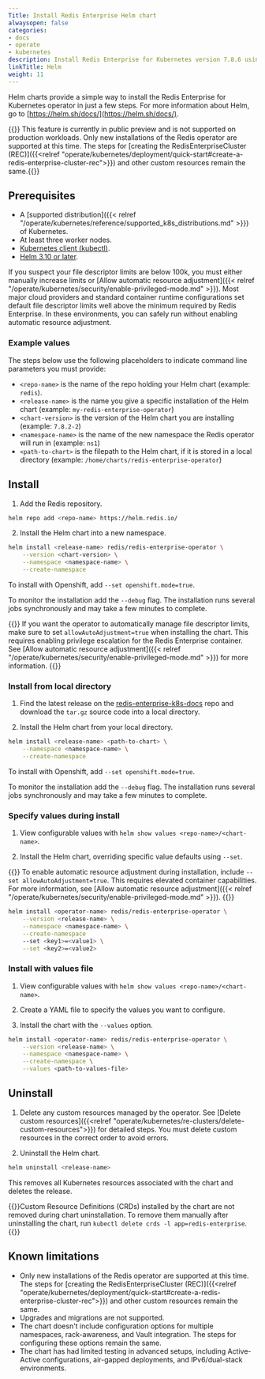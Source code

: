 ```yaml
---
Title: Install Redis Enterprise Helm chart
alwaysopen: false
categories:
- docs
- operate
- kubernetes
description: Install Redis Enterprise for Kubernetes version 7.8.6 using Helm charts.
linkTitle: Helm
weight: 11
---
```

Helm charts provide a simple way to install the Redis Enterprise for Kubernetes operator in just a few steps. For more information about Helm, go to [https://helm.sh/docs/](https://helm.sh/docs/).

{{<note>}} This feature is currently in public preview and is not supported on production workloads. Only new installations of the Redis operator are supported at this time. The steps for [creating the RedisEnterpriseCluster (REC)]({{<relref "operate/kubernetes/deployment/quick-start#create-a-redis-enterprise-cluster-rec">}}) and other custom resources remain the same.{{</note>}}

## Prerequisites

- A [supported distribution]({{< relref "/operate/kubernetes/reference/supported_k8s_distributions.md" >}}) of Kubernetes.
- At least three worker nodes.
- [Kubernetes client (kubectl)](https://kubernetes.io/docs/tasks/tools/).
- [Helm 3.10 or later](https://helm.sh/docs/intro/install/).

If you suspect your file descriptor limits are below 100k, you must either manually increase limits or [Allow automatic resource adjustment]({{< relref "/operate/kubernetes/security/enable-privileged-mode.md" >}}). Most major cloud providers and standard container runtime configurations set default file descriptor limits well above the minimum required by Redis Enterprise. In these environments, you can safely run without enabling automatic resource adjustment.

### Example values

The steps below use the following placeholders to indicate command line parameters you must provide:

- `<repo-name>` is the name of the repo holding your Helm chart (example: `redis`).
- `<release-name>` is the name you give a specific installation of the Helm chart (example: `my-redis-enterprise-operator`)
- `<chart-version>` is the version of the Helm chart you are installing (example: `7.8.2-2`)
- `<namespace-name>` is the name of the new namespace the Redis operator will run in (example: `ns1`)
- `<path-to-chart>` is the filepath to the Helm chart, if it is stored in a local directory (example: `/home/charts/redis-enterprise-operator`)

## Install

1. Add the Redis repository.

```sh
helm repo add <repo-name> https://helm.redis.io/
```

2. Install the Helm chart into a new namespace.

```sh
helm install <release-name> redis/redis-enterprise-operator \
    --version <chart-version> \
    --namespace <namespace-name> \
    --create-namespace
```

To install with Openshift, add `--set openshift.mode=true`.

To monitor the installation add the `--debug` flag. The installation runs several jobs synchronously and may take a few minutes to complete.

{{<note>}}
If you want the operator to automatically manage file descriptor limits, make sure to set `allowAutoAdjustment=true` when installing the chart. This requires enabling privilege escalation for the Redis Enterprise container. See [Allow automatic resource adjustment]({{< relref "/operate/kubernetes/security/enable-privileged-mode.md" >}}) for more information.
{{</note>}}

### Install from local directory

1. Find the latest release on the [redis-enterprise-k8s-docs](https://github.com/RedisLabs/redis-enterprise-k8s-docs/releases) repo and download the `tar.gz` source code into a local directory.

2. Install the Helm chart from your local directory.

```sh
helm install <release-name> <path-to-chart> \
    --namespace <namespace-name> \
    --create-namespace
```

To install with Openshift, add `--set openshift.mode=true`.

To monitor the installation add the `--debug` flag. The installation runs several jobs synchronously and may take a few minutes to complete.

### Specify values during install

1. View configurable values with `helm show values <repo-name>/<chart-name>`.

2. Install the Helm chart, overriding specific value defaults using `--set`.

{{<note>}}
To enable automatic resource adjustment during installation, include `--set allowAutoAdjustment=true`. This requires elevated container capabilities. For more information, see [Allow automatic resource adjustment]({{< relref "/operate/kubernetes/security/enable-privileged-mode.md" >}}).
{{</note>}}

```sh
helm install <operator-name> redis/redis-enterprise-operator \
    --version <release-name> \
    --namespace <namespace-name> \
    --create-namespace
    --set <key1>=<value1> \
    --set <key2>=<value2>
```

### Install with values file

1. View configurable values with `helm show values <repo-name>/<chart-name>`.

2. Create a YAML file to specify the values you want to configure.

3. Install the chart with the `--values` option.

```sh
helm install <operator-name> redis/redis-enterprise-operator \
    --version <release-name> \
    --namespace <namespace-name> \
    --create-namespace \
    --values <path-to-values-file>
```

## Uninstall

1. Delete any custom resources managed by the operator. See [Delete custom resources]({{<relref "operate/kubernetes/re-clusters/delete-custom-resources">}}) for detailed steps. You must delete custom resources in the correct order to avoid errors.

2. Uninstall the Helm chart.

```sh
helm uninstall <release-name>
```

This removes all Kubernetes resources associated with the chart and deletes the release.

{{<note>}}Custom Resource Definitions (CRDs) installed by the chart are not removed during chart uninstallation. To remove them manually after uninstalling the chart, run `kubectl delete crds -l app=redis-enterprise`.{{</note>}}

## Known limitations

- Only new installations of the Redis operator are supported at this time. The steps for [creating the RedisEnterpriseCluster (REC)]({{<relref "operate/kubernetes/deployment/quick-start#create-a-redis-enterprise-cluster-rec">}}) and other custom resources remain the same.
- Upgrades and migrations are not supported.
- The chart doesn't include configuration options for multiple namespaces, rack-awareness, and Vault integration. The steps for configuring these options remain the same.
- The chart has had limited testing in advanced setups, including Active-Active configurations, air-gapped deployments, and IPv6/dual-stack environments.